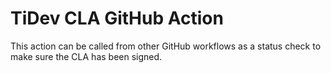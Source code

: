 # TiDev CLA GitHub Action

This action can be called from other GitHub workflows as a status check to make
sure the CLA has been signed.
